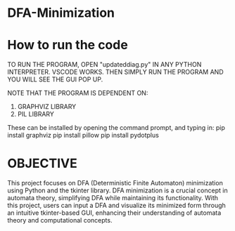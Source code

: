 # DFA-Minimization

# How to run the code

TO RUN THE PROGRAM, OPEN "updateddiag.py" IN ANY PYTHON INTERPRETER. VSCODE WORKS. 
THEN SIMPLY RUN THE PROGRAM AND YOU WILL SEE THE GUI POP UP.

NOTE THAT THE PROGRAM IS DEPENDENT ON:
1) GRAPHVIZ LIBRARY
2) PIL LIBRARY

These can be installed by opening the command prompt, and typing in:
pip install graphviz
pip install pillow
pip install pydotplus

# OBJECTIVE
This project focuses on DFA (Deterministic Finite Automaton) minimization using Python and the tkinter library. DFA minimization is a crucial concept in automata theory, simplifying DFA while maintaining its functionality. With this project, users can input a DFA and visualize its minimized form through an intuitive tkinter-based GUI, enhancing their understanding of automata theory and computational concepts.
